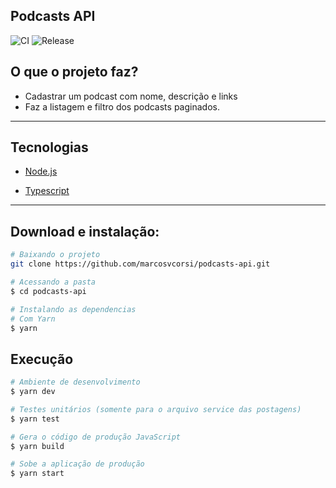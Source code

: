 ## Podcasts API

![CI](https://github.com/marcosvcorsi/podcasts-api/workflows/CI/badge.svg)
![Release](https://github.com/marcosvcorsi/podcasts-api/workflows/CI/badge.svg)

## O que o projeto faz?

- Cadastrar um podcast com nome, descrição e links
- Faz a listagem e filtro dos podcasts paginados.

---

## Tecnologias

- [Node.js](https://nodejs.org/en/)

- [Typescript](https://www.typescriptlang.org/)

---

## Download e instalação:

```bash
# Baixando o projeto
git clone https://github.com/marcosvcorsi/podcasts-api.git

# Acessando a pasta
$ cd podcasts-api

# Instalando as dependencias
# Com Yarn
$ yarn
```

## Execução

```bash
# Ambiente de desenvolvimento
$ yarn dev

# Testes unitários (somente para o arquivo service das postagens)
$ yarn test

# Gera o código de produção JavaScript
$ yarn build

# Sobe a aplicação de produção
$ yarn start
```
